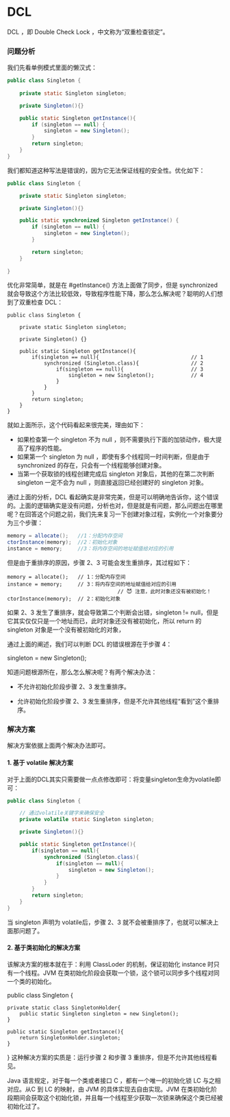 # DCL

DCL ，即 Double Check Lock ，中文称为“双重检查锁定”。

### 问题分析

我们先看单例模式里面的懒汉式：
```java
public class Singleton {
    
    private static Singleton singleton;

    private Singleton(){}

    public static Singleton getInstance(){
        if (singleton == null) {
            singleton = new Singleton();
        }
        return singleton;
    } 
}
```

我们都知道这种写法是错误的，因为它无法保证线程的安全性。优化如下：

```java
public class Singleton {

    private static Singleton singleton;

    private Singleton(){}

    public static synchronized Singleton getInstance() {
        if (singleton == null) {
            singleton = new Singleton();
        }

        return singleton;
    }
    
}
```

优化非常简单，就是在 #getInstance() 方法上面做了同步，但是 synchronized 就会导致这个方法比较低效，导致程序性能下降，那么怎么解决呢？聪明的人们想到了双重检查 DCL：

```
public class Singleton {

    private static Singleton singleton;

    private Singleton() {}

    public static Singleton getInstance(){
        if(singleton == null){                              // 1
            synchronized (Singleton.class){                 // 2
                if(singleton == null){                      // 3
                    singleton = new Singleton();            // 4
                }
            }
        }
        return singleton;
    }
}
```

就如上面所示，这个代码看起来很完美，理由如下：

- 如果检查第一个 singleton 不为 null ，则不需要执行下面的加锁动作，极大提高了程序的性能。
- 如果第一个 singleton 为 null ，即使有多个线程同一时间判断，但是由于 synchronized 的存在，只会有一个线程能够创建对象。
- 当第一个获取锁的线程创建完成后 singleton 对象后，其他的在第二次判断 singleton 一定不会为 null ，则直接返回已经创建好的 singleton 对象。

通过上面的分析，DCL 看起确实是非常完美，但是可以明确地告诉你，这个错误的。上面的逻辑确实是没有问题，分析也对，但是就是有问题，那么问题出在哪里呢？在回答这个问题之前，我们先来复习一下创建对象过程，实例化一个对象要分为三个步骤：

```java
memory = allocate();   //1：分配内存空间
ctorInstance(memory);  //2：初始化对象
instance = memory;     //3：将内存空间的地址赋值给对应的引用
```

但是由于重排序的原因，步骤 2、3 可能会发生重排序，其过程如下：

```
memory = allocate();   // 1：分配内存空间
instance = memory;     // 3：将内存空间的地址赋值给对应的引用
                                    // 😈 注意，此时对象还没有被初始化！
ctorInstance(memory);  // 2：初始化对象
```

如果 2、3 发生了重排序，就会导致第二个判断会出错，singleton != null，但是它其实仅仅只是一个地址而已，此时对象还没有被初始化，所以 return 的 singleton 对象是一个没有被初始化的对象，


通过上面的阐述，我们可以判断 DCL 的错误根源在于步骤 4：

singleton = new Singleton();

知道问题根源所在，那么怎么解决呢？有两个解决办法：

- 不允许初始化阶段步骤 2、3 发生重排序。

- 允许初始化阶段步骤 2、3 发生重排序，但是不允许其他线程“看到”这个重排序。

### 解决方案

解决方案依据上面两个解决办法即可。

#### 1. 基于 volatile 解决方案

对于上面的DCL其实只需要做一点点修改即可：将变量singleton生命为volatile即可：

```java
public class Singleton {

    // 通过volatile关键字来确保安全
    private volatile static Singleton singleton;

    private Singleton(){}

    public static Singleton getInstance(){
        if(singleton == null){
            synchronized (Singleton.class){
                if(singleton == null){
                    singleton = new Singleton();
                }
            }
        }
        return singleton;
    }
}
```

当 singleton 声明为 volatile后，步骤 2、3 就不会被重排序了，也就可以解决上面那问题了。

#### 2. 基于类初始化的解决方案

该解决方案的根本就在于：利用 ClassLoder 的机制，保证初始化 instance 时只有一个线程。JVM 在类初始化阶段会获取一个锁，这个锁可以同步多个线程对同一个类的初始化。

public class Singleton {

    private static class SingletonHolder{
        public static Singleton singleton = new Singleton();
    }

    public static Singleton getInstance(){
        return SingletonHolder.singleton;
    }
}
这种解决方案的实质是：运行步骤 2 和步骤 3 重排序，但是不允许其他线程看见。

Java 语言规定，对于每一个类或者接口 C ，都有一个唯一的初始化锁 LC 与之相对应。从C 到 LC 的映射，由 JVM 的具体实现去自由实现。JVM 在类初始化阶段期间会获取这个初始化锁，并且每一个线程至少获取一次锁来确保这个类已经被初始化过了。
